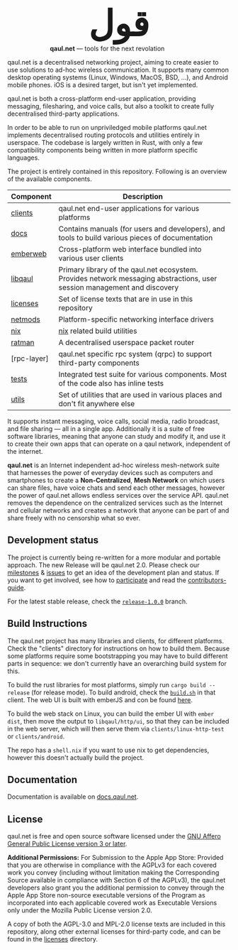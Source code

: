 <div>
<style>
h1 { font-size: 5rem; margin: 1em 0 0;}
.subtitle { padding: 0; margin: 0 6rem; }
</style>

<h1 align="center">قول</h1>
<div class="subtitle"><strong>qaul.net</strong> — tools for the next revolation</div>
</div>


qaul.net is a decentralised networking project, aiming to create
easier to use solutions to ad-hoc wireless communication.  It supports
many common desktop operating systems (Linux, Windows, MacOS, BSD,
...), and Android mobile phones.  iOS is a desired target, but isn't
yet implemented.

qaul.net is both a cross-platform end-user application, providing
messaging, filesharing, and voice calls, but also a toolkit to create
fully decentralised third-party applications.

In order to be able to run on unpriviledged mobile platforms qaul.net
implements decentralised routing protocols and utilities entirely in
userspace.  The codebase is largely written in Rust, with only a few
compatibility components being written in more platform specific
languages.

The project is entirely contained in this repository.  Following is an
overview of the available components.

| Component | Description      |
|-----------|------------------|
| [clients]    | qaul.net end-user applications for various platforms |
| [docs]    | Contains manuals (for users and developers), and tools to build various pieces of documentation |
| [emberweb] | Cross-platform web interface bundled into  various user clients |
| [libqaul] | Primary library of the qaul.net ecosystem.  Provides network messaging abstractions, user session management and discovery |
| [licenses] | Set of license texts that are in use in this repository |
| [netmods] | Platform-specific networking interface drivers |
| [nix] | [nix](https://nixos.org) related build utilities |
| [ratman] | A decentralised userspace packet router |
| [rpc-layer] | qaul.net specific rpc system (qrpc) to support third-party components |
| [tests] | Integrated test suite for various components.  Most of the code also has inline tests |
| [utils] | Set of utilities that are used in various places and don't fit anywhere else |

[clients]: ./clients
[docs]: ./docs
[emberweb]: ./emberweb
[libqaul]: ./libqaul
[licenses]: ./licenses
[netmods]: ./netmods
[nix]: ./nix
[ratman]: ./ratman
[rpc]: ./rpc
[tests]: ./tests
[utils]: ./utils

It supports instant messaging, voice calls, social media, radio
broadcast, and file sharing — all in a single app. Additionally it is
a suite of free software libraries, meaning that anyone can study and
modify it, and use it to create their own apps that can operate on a
qaul network, independent of the internet.

**qaul.net** is an Internet independent ad-hoc wireless mesh-network
suite that harnesses the power of everyday devices such as computers
and smartphones to create a **Non-Centralized**, **Mesh Network** on
which users can share files, have voice chats and send each other
messages, however the power of qaul.net allows endless services over
the service API. qaul.net removes the dependence on the centralized
services such as the Internet and cellular networks and creates a
network that anyone can be part of and share freely with no censorship
what so ever.


## Development status

The project is currently being re-written for a more modular and
portable approach. The new Release will be qaul.net 2.0. Please check
our [milestones] & [issues] to get an idea of the development plan and
status. If you want to get involved, see how to [participate] and read 
the [contributors-guide].

For the latest stable release, check the [`release-1.0.0`][release]
branch.

[milestones]: https://git.open-communication.net/groups/qaul/-/milestones
[issues]: https://git.open-communication.net/qaul/qaul.net/issues
[participate]: https://qaul.net/#participation
[contributors-guide]: https://docs.qaul.net/contributors/
[release]: https://git.open-communication.net/qaul/qaul.net/tree/release-1.0.0


## Build Instructions

The qaul.net project has many libraries and clients, for different
platforms.  Check the "clients" directory for instructions on how to
build them.  Because some platforms require some bootstrapping you may
have to build different parts in sequence: we don't currently have an
overarching build system for this.

To build the rust libraries for most platforms, simply run `cargo
build --release` (for release mode).  To build android, check the
[`build.sh`](./clients/android/build.sh) in that client.  The web UI
is built with emberJS and con be found [here](webgui).

To build the web stack on Linux, you can build the ember UI with
`ember dist`, then move the output to `libqaul/http/ui`, so that they
can be included in the web server, which will then serve them via
`clients/linux-http-test` or `clients/android`.

The repo has a `shell.nix` if you want to use nix to get dependencies,
however this doesn't actually build the project.


## Documentation

Documentation is available on [docs.qaul.net](https://docs.qaul.net).


## License

qaul.net is free and open source software licensed under the [GNU
Affero General Public License version 3 or
later](licenses/agpl-3.0.md).

**Additional Permissions:** For Submission to the Apple App Store:
Provided that you are otherwise in compliance with the AGPLv3 for each
covered work you convey (including without limitation making the
Corresponding Source available in compliance with Section 6 of the
AGPLv3), the qaul.net developers also grant you the additional
permission to convey through the Apple App Store non-source executable
versions of the Program as incorporated into each applicable covered
work as Executable Versions only under the Mozilla Public License
version 2.0.

A copy of both the AGPL-3.0 and MPL-2.0 license texts are included in
this repository, along other external licenses for third-party code,
and can be found in the [licenses](licenses) directory.

